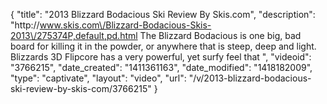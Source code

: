 {
    "title": "2013 Blizzard Bodacious Ski Review By Skis.com",
    "description": "http:\/\/www.skis.com\/Blizzard-Bodacious-Skis-2013\/275374P,default,pd.html  The Blizzard Bodacious is one big, bad board for killing it in the powder, or anywhere that is steep, deep and light. Blizzards 3D Flipcore has a very powerful, yet surfy feel that ",
    "videoid": "3766215",
    "date_created": "1411361163",
    "date_modified": "1418182009",
    "type": "captivate",
    "layout": "video",
    "url": "\/v\/2013-blizzard-bodacious-ski-review-by-skis-com\/3766215"
}